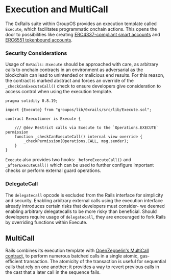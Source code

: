 # Execution and MultiCall

The 0xRails suite within GroupOS provides an execution template called `Execute`, which facilitates programmatic onchain actions. This opens the door to possibilities like creating [ERC4337-compliant smart accounts](../0xrails/src/cores/account/AccountRails.sol/abstract.AccountRails.md) and [ERC6551 tokenbound accounts](../0xrails/src/cores/ERC721Account/ERC721AccountRails.sol/contract.ERC721AccountRails.md).

### Security Considerations

Usage of `0xRails::Execute` should be approached with care, as arbitrary calls to onchain contracts in an environment as adversarial as the blockchain can lead to unintended or malicious end results. For this reason, the contract is marked abstract and forces an override of the `_checkCanExecuteCall()` check to ensure developers give consideration to access control when using the execution template.

```solidity
pragma solidity 0.8.19;

import {Execute} from "groupos/lib/0xrails/src/lib/Execute.sol";

contract Executioner is Execute {

    /// @dev Restrict calls via Execute to the `Operations.EXECUTE` permission
    function _checkCanExecuteCall() internal view override {
        _checkPermission(Operations.CALL, msg.sender);
    }
}
```

`Execute` also provides two hooks: `_beforeExecuteCall()` and `_afterExecuteCall()` which can be used to further configure important checks or perform external guard operations.

### DelegateCall

The `delegatecall` opcode is excluded from the Rails interface for simplicity and security. Enabling arbitrary external calls using the execution interface already introduces certain risks that developers must consider- we deemed enabling arbitrary delegatecalls to be more risky than beneficial. Should developers require usage of `delegatecall`, they are encouraged to fork Rails by overriding functions within Execute.

## MultiCall

Rails combines its execution template with [OpenZeppelin's MultiCall contract,](https://github.com/OpenZeppelin/openzeppelin-contracts/blob/552cffde563e83043a6c3a35012b626a25eba775/contracts/utils/Multicall.sol) to perform numerous batched calls in a single atomic, gas-efficient transaction. The atomicity of the transaction is useful for sequential calls that rely on one another; it provides a way to revert previous calls in the cast that a later call in the sequence fails. 
